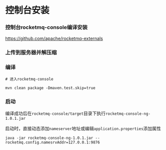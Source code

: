 # 控制台安装

### 控制台rocketmq-console编译安装

https://github.com/apache/rocketmq-externals

### 上传到服务器并解压缩

### 编译

```shell
# 进入rocketmq-console

mvn clean package -Dmaven.test.skip=true
```

### 启动

编译成功后在`rocketmq-console/target`目录下执行`rocketmq-console-ng-1.0.1.jar`

启动时，直接动态添加`nameserver`地址或编辑`application.properties`添加属性

```shell
java -jar rocketmq-console-ng-1.0.1.jar --rocketmq.config.namesrvAddr=127.0.0.1:9876
```

